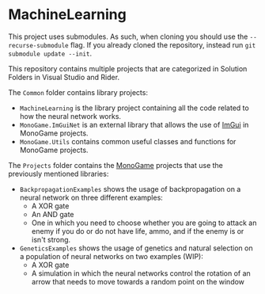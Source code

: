 # MachineLearning

This project uses submodules.
As such, when cloning you should use the `--recurse-submodule` flag.
If you already cloned the repository, instead run `git submodule update --init`.

This repository contains multiple projects that are categorized in Solution Folders in Visual Studio and Rider.

The `Common` folder contains library projects:
- `MachineLearning` is the library project containing all the code related to how the neural network works.
- `MonoGame.ImGuiNet` is an external library that allows the use of [ImGui](https://github.com/ocornut/imgui) in MonoGame projects.
- `MonoGame.Utils` contains common useful classes and functions for MonoGame projects.

The `Projects` folder contains the [MonoGame](https://monogame.net/) projects that use the previously mentioned libraries:
- `BackpropagationExamples` shows the usage of backpropagation on a neural network on three different examples:
  - A XOR gate
  - An AND gate
  - One in which you need to choose whether you are going to attack an enemy if you do or do not have life, ammo, and if the enemy is or isn't strong.
- `GeneticsExamples` shows the usage of genetics and natural selection on a population of neural networks on two examples (WIP):
  - A XOR gate
  - A simulation in which the neural networks control the rotation of an arrow that needs to move towards a random point on the window
